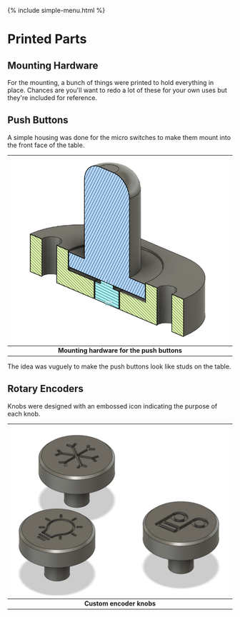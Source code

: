 {% include simple-menu.html %}

# Printed Parts

## Mounting Hardware

For the mounting, a bunch of things were printed to hold everything in place.
Chances are you'll want to redo a lot of these for your own uses but they're included for reference.

## Push Buttons

A simple housing was done for the micro switches to make them mount into the front face of the table.

|![Push Buttons](images/pushbutton.png "Buttons")|
|:--:|
| <b>Mounting hardware for the push buttons</b> |

The idea was vuguely to make the push buttons look like studs on the table.

## Rotary Encoders

Knobs were designed with an embossed icon indicating the purpose of each knob.

|![Knobs](images/dials.png "Knobs")|
|:--:|
| <b>Custom encoder knobs</b> |